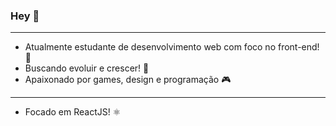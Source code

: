 
### Hey 👋
---
- Atualmente estudante de desenvolvimento web com foco no front-end!  📂 
- Buscando evoluir e crescer! 🚀 
- Apaixonado por games, design e programação 🎮 
---

- Focado em ReactJS! ⚛


